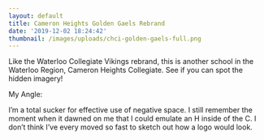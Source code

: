 ```yaml
---
layout: default
title: Cameron Heights Golden Gaels Rebrand
date: '2019-12-02 18:24:42'
thumbnail: /images/uploads/chci-golden-gaels-full.png
---
```

Like the Waterloo Collegiate Vikings rebrand, this is another school in the Waterloo Region, Cameron Heights Collegiate. See if you can spot the hidden imagery!



My Angle: 



I’m a total sucker for effective use of negative space. I still remember the moment when it dawned on me that I could emulate an H inside of the C. I don’t think I’ve every moved so fast to sketch out how a logo would look.
